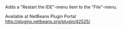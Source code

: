 Adds a "Restart the IDE"-menu item to the "File"-menu.

Available at NetBeans Plugin Portal <a href='http://plugins.netbeans.org/plugin/42525/'><a href='http://plugins.netbeans.org/plugin/42525/'>http://plugins.netbeans.org/plugin/42525/</a></a>